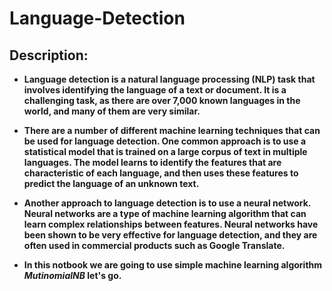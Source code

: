 # Language-Detection

## **Description:**

* **Language detection is a natural language processing (NLP) task that involves identifying the language of a text or document. It is a challenging task, as there are over 7,000 known languages in the world, and many of them are very similar.**

* **There are a number of different machine learning techniques that can be used for language detection. One common approach is to use a statistical model that is trained on a large corpus of text in multiple languages. The model learns to identify the features that are characteristic of each language, and then uses these features to predict the language of an unknown text.**

* **Another approach to language detection is to use a neural network. Neural networks are a type of machine learning algorithm that can learn complex relationships between features. Neural networks have been shown to be very effective for language detection, and they are often used in commercial products such as Google Translate.**

* **In this notbook we are going to use simple machine learning algorithm *MutinomialNB* let's go.**

